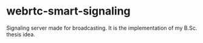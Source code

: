 # webrtc-smart-signaling
Signaling server made for broadcasting. It is the implementation of my B.Sc. thesis idea.
